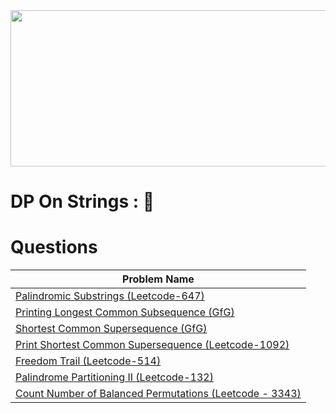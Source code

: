 <img src="https://upload.wikimedia.org/wikipedia/commons/6/6b/String_example.png" width="600" height="250">

# DP On Strings : :triangular_flag_on_post:

<h1>Questions</h1>
<table id="example" class="SectionTable display">
    <thead>
        <th>Problem Name</th>
    </thead>
    <tbody>
        <tr>
            <td>
                <a href="https://github.com/MAZHARMIK/Interview_DS_Algo/blob/master/DP/DP%20on%20Strings/Palindromic%20Substrings.cpp"> Palindromic Substrings (Leetcode-647) </a>
            </td>
        </tr>
        <tr>
            <td>
                <a href="https://github.com/MAZHARMIK/Interview_DS_Algo/blob/master/DP/DP%20on%20Strings/Printing%20Longest%20Common%20Subsequence.cpp"> Printing Longest Common Subsequence (GfG) </a>
            </td>
        </tr>
        <tr>
            <td>
                <a href="https://github.com/MAZHARMIK/Interview_DS_Algo/blob/master/DP/DP%20on%20Strings/Shortest%20Common%20Supersequence.cpp"> Shortest Common Supersequence (GfG) </a>
            </td>
        </tr>
        <tr>
            <td>
                <a href="https://github.com/MAZHARMIK/Interview_DS_Algo/blob/master/DP/DP%20on%20Strings/Print%20Shortest%20Common%20Supersequence.cpp"> Print Shortest Common Supersequence (Leetcode-1092) </a>
            </td>
        </tr>
        <tr>
            <td>
                <a href="https://github.com/MAZHARMIK/Interview_DS_Algo/blob/master/DP/DP%20on%20Strings/Freedom%20Trail.cpp"> Freedom Trail (Leetcode-514) </a>
            </td>
        </tr>
        <tr>
            <td>
                <a href="https://github.com/MAZHARMIK/Interview_DS_Algo/blob/master/DP/DP%20on%20Strings/Palindrome%20Partitioning%20II.cpp"> Palindrome Partitioning II (Leetcode-132) </a>
            </td>
        </tr>
        <tr>
            <td>
                <a href="https://github.com/MAZHARMIK/Interview_DS_Algo/blob/master/DP/DP%20on%20Strings/Count%20Number%20of%20Balanced%20Permutations.cpp"> Count Number of Balanced Permutations (Leetcode - 3343) </a>
            </td>
        </tr>
    </tbody>
</table>

